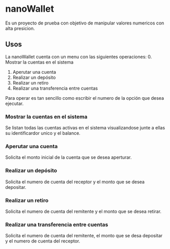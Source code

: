 # nanoWallet

Es un proyecto de prueba con objetivo de manipular valores numericos con alta presicion.

## Usos

La nanoWallet cuenta con un menu con las siguientes operaciones:
 0. Mostrar la cuentas en el sistema
 1. Aperutar una cuenta
 2. Realizar un depósito
 3. Realizar un retiro
 4. Realizar una transferencia entre cuentas

Para operar es tan sencillo como escribir el numero de la opción que desea ejecutar.

### Mostrar la cuentas en el sistema

Se listan todas las cuentas activas en el sistema visualizandose junte a ellas su identificardor unico y el balance.

### Aperutar una cuenta

Solicita el monto inicial de la cuenta que se desea aperturar.

### Realizar un depósito

Solicita el numero de cuenta del receptor y el monto que se desea depositar.

### Realizar un retiro

Solicita el numero de cuenta del remitente y el monto que se desea retirar.

### Realizar una transferencia entre cuentas

Solicita el numero de cuenta del remitente, el monto que se desa depositar y el numero de cuenta del receptor.